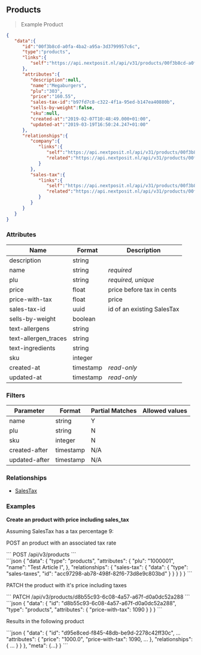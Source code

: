 ## Products



> Example Product

```json
{
   "data":{
      "id":"00f3b8cd-a0fa-4ba2-a95a-3d3799957c6c",
      "type":"products",
      "links":{
         "self":"https://api.nextposit.nl/api/v31/products/00f3b8cd-a0fa-4ba2-a95a-3d3799957c6c"
      },
      "attributes":{
         "description":null,
         "name":"Megaburgers",
         "plu":"303",
         "price":"160.55",
         "sales-tax-id":"b97fd7c8-c322-4f1a-95ed-b147ea40880b",
         "sells-by-weight":false,
         "sku":null,
         "created-at":"2019-02-07T10:48:49.000+01:00",
         "updated-at":"2019-03-19T16:50:24.247+01:00"
      },
      "relationships":{
         "company":{
            "links":{
               "self":"https://api.nextposit.nl/api/v31/products/00f3b8cd-a0fa-4ba2-a95a-3d3799957c6c/relationships/company",
               "related":"https://api.nextposit.nl/api/v31/products/00f3b8cd-a0fa-4ba2-a95a-3d3799957c6c/company"
            }
         },
         "sales-tax":{
            "links":{
               "self":"https://api.nextposit.nl/api/v31/products/00f3b8cd-a0fa-4ba2-a95a-3d3799957c6c/relationships/sales-tax",
               "related":"https://api.nextposit.nl/api/v31/products/00f3b8cd-a0fa-4ba2-a95a-3d3799957c6c/sales-tax"
            }
         }
      }
   }
}
```

### Attributes

| Name                        | Format    |  Description        |
| --------------------------- | --------- | ------------------- |
| description                 | string    |
| name                        | string    | *required*
| plu                         | string    | *required, unique*
| price                       | float     | price before tax in cents
| price-with-tax              | float     | price
| sales-tax-id                | uuid      | id of an existing SalesTax
| sells-by-weight             | boolean   |
| text-allergens              | string    |
| text-allergen_traces        | string    |
| text-ingredients            | string    |
| sku                         | integer   |
| created-at                  | timestamp | *read-only*
| updated-at                  | timestamp | *read-only*


### Filters

| Parameter                   | Format    |  Partial Matches    |  Allowed values  |
| --------------------------- | --------- | ------------------- | ---------------- |
| name                        | string    |  Y                  |                  |
| plu                         | string    |  N                  |                  |
| sku                         | integer   |  N                  |                  |
| created-after               | timestamp |  N/A                |                  |
| updated-after               | timestamp |  N/A                |                  |

### Relationships

* [SalesTax](#salestaxes)


### Examples

__Create an product with price including sales_tax__

Assuming SalesTax has a tax percentage 9:

POST an product with an associated tax rate


<div class="center-column"></div>
```
POST /api/v3/products
```

<div class="center-column"></div>
```json
{
  "data": {
    "type": "products",
    "attributes": {
      "plu": "1000001",
      "name": "Test Article I",
    },
    "relationships": {
      "sales-tax": {
        "data": {
          "type": "sales-taxes",
          "id": "acc97298-ab78-498f-82f6-73d8e9c803bd"
        }
      }
    }
  }
}
```

PATCH the product with it's price including taxes

<div class="center-column"></div>
```
PATCH /api/v3/products/d8b55c93-6c08-4a57-a67f-d0a0dc52a288
```
<div class="center-column"></div>
```json
{
  "data": {
    "id": "d8b55c93-6c08-4a57-a67f-d0a0dc52a288",
    "type": "products",
    "attributes": {
      "price-with-tax": 1090
    }
  }
}
```

Results in the following product

<div class="center-column"></div>
```json
{
  "data": {
    "id": "d95e8ced-f845-48db-be9d-2278c42ff30c",
    ...
    "attributes": {
      "price": "1000.0",
      "price-with-tax": 1090,
      ...
    },
    "relationships": {
      ...
      }
    }
  },
  "meta": {...}
}
```